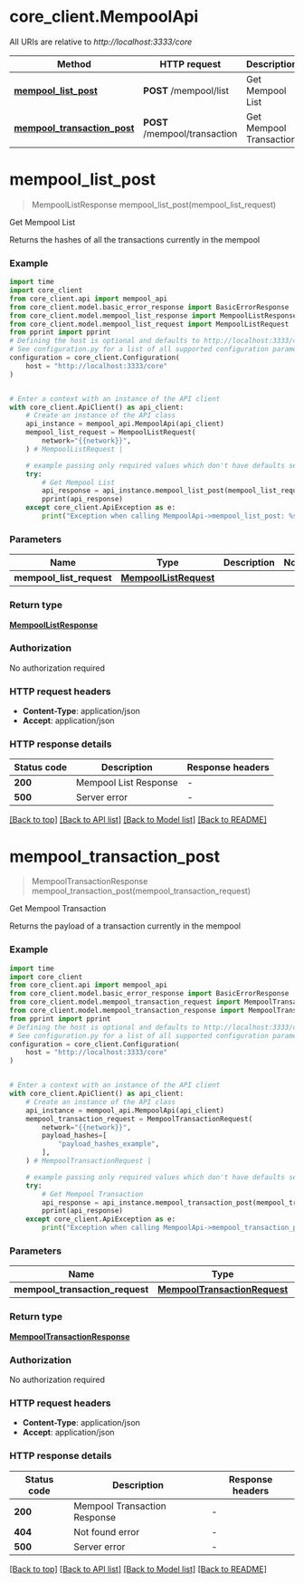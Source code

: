 # core_client.MempoolApi

All URIs are relative to *http://localhost:3333/core*

Method | HTTP request | Description
------------- | ------------- | -------------
[**mempool_list_post**](MempoolApi.md#mempool_list_post) | **POST** /mempool/list | Get Mempool List
[**mempool_transaction_post**](MempoolApi.md#mempool_transaction_post) | **POST** /mempool/transaction | Get Mempool Transaction


# **mempool_list_post**
> MempoolListResponse mempool_list_post(mempool_list_request)

Get Mempool List

Returns the hashes of all the transactions currently in the mempool

### Example

```python
import time
import core_client
from core_client.api import mempool_api
from core_client.model.basic_error_response import BasicErrorResponse
from core_client.model.mempool_list_response import MempoolListResponse
from core_client.model.mempool_list_request import MempoolListRequest
from pprint import pprint
# Defining the host is optional and defaults to http://localhost:3333/core
# See configuration.py for a list of all supported configuration parameters.
configuration = core_client.Configuration(
    host = "http://localhost:3333/core"
)


# Enter a context with an instance of the API client
with core_client.ApiClient() as api_client:
    # Create an instance of the API class
    api_instance = mempool_api.MempoolApi(api_client)
    mempool_list_request = MempoolListRequest(
        network="{{network}}",
    ) # MempoolListRequest | 

    # example passing only required values which don't have defaults set
    try:
        # Get Mempool List
        api_response = api_instance.mempool_list_post(mempool_list_request)
        pprint(api_response)
    except core_client.ApiException as e:
        print("Exception when calling MempoolApi->mempool_list_post: %s\n" % e)
```


### Parameters

Name | Type | Description  | Notes
------------- | ------------- | ------------- | -------------
 **mempool_list_request** | [**MempoolListRequest**](MempoolListRequest.md)|  |

### Return type

[**MempoolListResponse**](MempoolListResponse.md)

### Authorization

No authorization required

### HTTP request headers

 - **Content-Type**: application/json
 - **Accept**: application/json


### HTTP response details
| Status code | Description | Response headers |
|-------------|-------------|------------------|
**200** | Mempool List Response |  -  |
**500** | Server error |  -  |

[[Back to top]](#) [[Back to API list]](../README.md#documentation-for-api-endpoints) [[Back to Model list]](../README.md#documentation-for-models) [[Back to README]](../README.md)

# **mempool_transaction_post**
> MempoolTransactionResponse mempool_transaction_post(mempool_transaction_request)

Get Mempool Transaction

Returns the payload of a transaction currently in the mempool

### Example

```python
import time
import core_client
from core_client.api import mempool_api
from core_client.model.basic_error_response import BasicErrorResponse
from core_client.model.mempool_transaction_request import MempoolTransactionRequest
from core_client.model.mempool_transaction_response import MempoolTransactionResponse
from pprint import pprint
# Defining the host is optional and defaults to http://localhost:3333/core
# See configuration.py for a list of all supported configuration parameters.
configuration = core_client.Configuration(
    host = "http://localhost:3333/core"
)


# Enter a context with an instance of the API client
with core_client.ApiClient() as api_client:
    # Create an instance of the API class
    api_instance = mempool_api.MempoolApi(api_client)
    mempool_transaction_request = MempoolTransactionRequest(
        network="{{network}}",
        payload_hashes=[
            "payload_hashes_example",
        ],
    ) # MempoolTransactionRequest | 

    # example passing only required values which don't have defaults set
    try:
        # Get Mempool Transaction
        api_response = api_instance.mempool_transaction_post(mempool_transaction_request)
        pprint(api_response)
    except core_client.ApiException as e:
        print("Exception when calling MempoolApi->mempool_transaction_post: %s\n" % e)
```


### Parameters

Name | Type | Description  | Notes
------------- | ------------- | ------------- | -------------
 **mempool_transaction_request** | [**MempoolTransactionRequest**](MempoolTransactionRequest.md)|  |

### Return type

[**MempoolTransactionResponse**](MempoolTransactionResponse.md)

### Authorization

No authorization required

### HTTP request headers

 - **Content-Type**: application/json
 - **Accept**: application/json


### HTTP response details
| Status code | Description | Response headers |
|-------------|-------------|------------------|
**200** | Mempool Transaction Response |  -  |
**404** | Not found error |  -  |
**500** | Server error |  -  |

[[Back to top]](#) [[Back to API list]](../README.md#documentation-for-api-endpoints) [[Back to Model list]](../README.md#documentation-for-models) [[Back to README]](../README.md)

